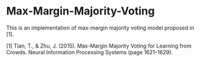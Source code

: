 # Max-Margin-Majority-Voting

This is an implementation of max-margin majority voting model proposed in [1].

[1] Tian, T., & Zhu, J. (2015). Max-Margin Majority Voting for Learning from Crowds. Neural Information Processing Systems (page 1621–1629).
